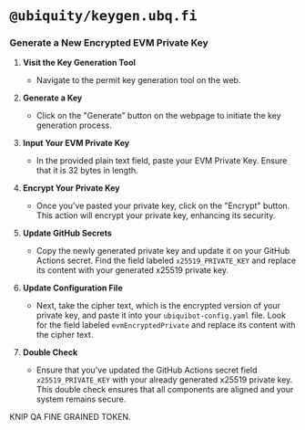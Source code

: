 # `@ubiquity/keygen.ubq.fi`

### Generate a New Encrypted EVM Private Key

1. **Visit the Key Generation Tool**
   - Navigate to the permit key generation tool on the web.

2. **Generate a Key**
   - Click on the "Generate" button on the webpage to initiate the key generation process.

3. **Input Your EVM Private Key**
   - In the provided plain text field, paste your EVM Private Key. Ensure that it is 32 bytes in length.

4. **Encrypt Your Private Key**
   - Once you've pasted your private key, click on the "Encrypt" button. This action will encrypt your private key, enhancing its security.

5. **Update GitHub Secrets**
   - Copy the newly generated private key and update it on your GitHub Actions secret. Find the field labeled `x25519_PRIVATE_KEY` and replace its content with your generated x25519 private key.

6. **Update Configuration File**
   - Next, take the cipher text, which is the encrypted version of your private key, and paste it into your `ubiquibot-config.yaml` file. Look for the field labeled `evmEncryptedPrivate` and replace its content with the cipher text.

7. **Double Check**
   - Ensure that you've updated the GitHub Actions secret field `x25519_PRIVATE_KEY` with your already generated x25519 private key. This double check ensures that all components are aligned and your system remains secure.

KNIP QA FINE GRAINED TOKEN.
